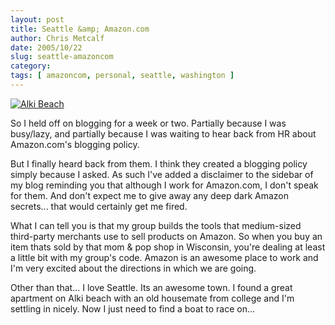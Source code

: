 ```yaml
---
layout: post
title: Seattle &amp; Amazon.com
author: Chris Metcalf
date: 2005/10/22
slug: seattle-amazoncom
category: 
tags: [ amazoncom, personal, seattle, washington ]
---
```


<a href="http://flickr.com/photos/chrismetcalf/53654370/in/set-1163390/"><img src="http://static.flickr.com/30/53654370_1f4a62ef76.jpg?v=0" alt="Alki Beach" /></a>

So I held off on blogging for a week or two. Partially because I was busy/lazy, and partially because I was waiting to hear back from HR about Amazon.com's blogging policy.

But I finally heard back from them. I think they created a blogging policy simply because I asked. As such I've added a disclaimer to the sidebar of my blog reminding you that although I work for Amazon.com, I don't speak for them. And don't expect me to give away any deep dark Amazon secrets... that would certainly get me fired.

What I can tell you is that my group builds the tools that medium-sized third-party merchants use to sell products on Amazon. So when you buy an item thats sold by that mom &amp; pop shop in Wisconsin, you're dealing at least a little bit with my group's code. Amazon is an awesome place to work and I'm very excited about the directions in which we are going.

Other than that... I love Seattle. Its an awesome town. I found a great apartment on Alki beach with an old housemate from college and I'm settling in nicely. Now I just need to find a boat to race on...
